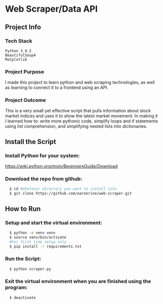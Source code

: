 # Web Scraper/Data API

## Project Info

### Tech Stack

`Python 3.9.2` <br>
`BeautifulSoup4` <br>
`Matplotlib`

### Project Purpose

I made this project to learn python and web scraping technologies, as well as learning to connect it to a frontend using an API.

### Project Outcome

This is a very small yet effective script that pulls information about stock market indices and uses it to show the latest market movement. In making it I learned how to: write more pythonic code, simplify loops and if statements using list comprehension, and simplifying nested lists into dictionaries.

## Install the Script

### Install Python for your system:

https://wiki.python.org/moin/BeginnersGuide/Download

### Download the repo from github:

```bash
  $ cd #whatever directory you want to install into
  $ git clone https://github.com/aaronrine/web-scraper.git
```

## How to Run

### Setup and start the virtual environment:

```bash
  $ python -m venv venv
  $ source venv/bin/activate
  #For first time setup only
  $ pip install -r requirements.txt
```

### Run the Script:

```bash
  $ python scraper.py
```

### Exit the virtual environment when you are finished using the program:

```bash
  $ deactivate
```
